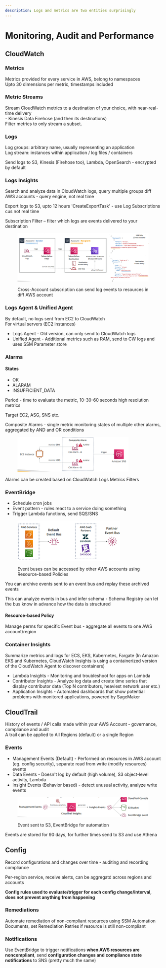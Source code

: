 ```yaml
---
description: Logs and metrics are two entities surprisingly
---
```


# Monitoring, Audit and Performance

## CloudWatch

### Metrics

Metrics provided for every service in AWS, belong to namespaces\
Upto 30 dimensions per metric, timestamps included

### Metric Streams

Stream CloudWatch metrics to a destination of your choice, with near-real-time delivery \
\- Kinesis Data Firehose (and then its destinations)\
Filter metrics to only stream a subset.

### Logs

Log groups: arbitrary name, usually representing an application\
Log stream: instances within application / log files / containers

Send logs to S3, Kinesis (Firehose too), Lambda, OpenSearch - encrypted by default

### Logs Insights

Search and analyze data in CloudWatch logs, query multiple groups diff AWS accounts - query engine, not real time

Export logs to S3, upto 12 hours 'CreateExportTask' - use Log Subscriptions cus not real time&#x20;

Subscription Filter – filter which logs are events delivered to your destination

<div align="left"><figure><img src="../../.gitbook/assets/image (2).png" alt=""><figcaption><p>Cross-Account subscription can send log events to resources in diff AWS account</p></figcaption></figure></div>

### Logs Agent & Unified Agent

By default, no logs sent from EC2 to CloudWatch\
For virtual servers (EC2 instances)

* Logs Agent - Old version, can only send to CloudWatch logs
* Unified Agent - Additional metrics such as RAM, send to CW logs and uses SSM Parameter store

### Alarms

#### States

* OK
* ALARAM
* INSUFFICIENT\_DATA

Period - time to evaluate the metric, 10-30-60 seconds high resolution metrics

Target EC2, ASG, SNS etc.

Composite Alarms - single metric monitoring states of multiple other alarms, aggregated by AND and OR conditions

<div align="left"><figure><img src="../../.gitbook/assets/image (1) (1).png" alt="" width="359"><figcaption></figcaption></figure></div>

Alarms can be created based on CloudWatch Logs Metrics Filters

### EventBridge

* Schedule cron jobs
* Event pattern - rules react to a service doing something
* Trigger Lambda functions, send SQS/SNS

<div align="left"><figure><img src="../../.gitbook/assets/image (2) (1).png" alt=""><figcaption><p>Event buses can be accessed by other AWS accounts using Resource-based Policies</p></figcaption></figure></div>

You can archive events sent to an event bus and replay these archived events

This can analyze events in bus and infer schema - Schema Registry can let the bus know in advance how the data is structured

#### Resource-based Policy

Manage perms for specific Event bus - aggregate all events to one AWS account/region

### Container Insights

Summarize metrics and logs for ECS, EKS, Kubernetes, Fargate (In Amazon EKS and Kubernetes, CloudWatch Insights is using a containerized version of the CloudWatch Agent to discover containers)

* Lambda Insights - Monitoring and troubleshoot for apps on Lambda
* Contributor Insights - Analyze log data and create time series that display contributor data (Top N contributors, heaviest network user etc.)
* Application Insights - Automated dashboards that show potential problems with monitored applications, powered by SageMaker

## CloudTrail

History of events / API calls made within your AWS Account - governance, compliance and audit\
A trail can be applied to All Regions (default) or a single Region

### Events

* Management Events (Default) - Performed on resources in AWS account (eg. config security), separate read from write (modify resources) events
* Data Events - Doesn't log by default (high volume), S3 object-level activity, Lambda&#x20;
* Insight Events (Behavior based) - detect unusual activity, analyze write events

<div align="left"><figure><img src="../../.gitbook/assets/image (3).png" alt=""><figcaption><p>Event sent to S3, EventBridge for automation</p></figcaption></figure></div>

Events are stored for 90 days, for further times send to S3 and use Athena

## Config

Record configurations and changes over time - auditing and recording compliance

Per-region service, receive alerts, can be aggregatd across regions and accounts

**Config rules used to evaluate/trigger for each config change/interval, does not prevent anything from happening**

### Remediations

Automate remediation of non-compliant resources using SSM Automation Documents, set Remediation Retries if resource is still non-compliant

### Notifications

Use EventBridge to trigger notifications **when AWS resources are noncompliant**, send **configuration changes and compliance state notifications** to SNS (pretty much the same)
